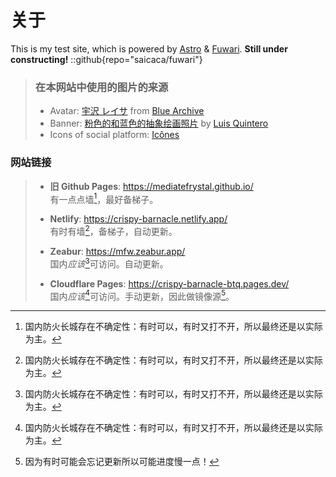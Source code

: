
# 关于

This is my test site, which is powered by [Astro](https://astro.build/) & [Fuwari](https://github.com/saicaca/fuwari). **Still under constructing!**
::github{repo="saicaca/fuwari"}

> ### 在本网站中使用的图片的来源
>
> - Avatar: [宇沢 レイサ](https://schale.gg/?chara=Reisa) from [Blue Archive](https://bluearchive.nexon.com/)
> - Banner: [粉色的和蓝色的抽象绘画照片](https://www.pexels.com/zh-cn/photo/1546251/) by [Luis Quintero](https://www.pexels.com/zh-cn/@jibarofoto/)
> - Icons of social platform: [Icônes](https://icones.js.org/)

### 网站链接

> - **旧 Github Pages**: <https://mediatefrystal.github.io/>  
> 有一点点墙[^1]，最好备梯子。
>
> - **Netlify**: <https://crispy-barnacle.netlify.app/>  
> 有时有墙[^1]，备梯子，自动更新。
>
> - **Zeabur**: <https://mfw.zeabur.app/>  
> 国内*应该*[^1]可访问。自动更新。
>
> - **Cloudflare Pages**: <https://crispy-barnacle-btq.pages.dev/>  
> 国内*应该*[^1]可访问。手动更新，因此做镜像源[^2]。

[^1]: 国内防火长城存在不确定性：有时可以，有时又打不开，所以最终还是以实际为主。
[^2]: 因为有时可能会忘记更新所以可能进度慢一点！
